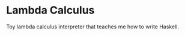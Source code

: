 Lambda Calculus
===============

Toy lambda calculus interpreter that teaches me how to write Haskell.
